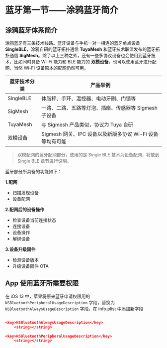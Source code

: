 #  蓝牙第一节——涂鸦蓝牙简介

##  涂鸦蓝牙体系简介

涂鸦蓝牙有三条技术线路。蓝牙设备与手机一对一相连的蓝牙单点设备 **SingleBLE**，涂鸦自研的蓝牙拓扑通信 **TuyaMesh** 和蓝牙技术联盟发布的蓝牙拓扑通信 **SigMesh**。除了以上三种之外，还有一些多协议设备也会使用到蓝牙技术，比如同时具备 Wi-Fi 能力和 BLE 能力的 **双模设备**，也可以使用蓝牙进行配网，当然 Wi-Fi 设备原本的配网仍然可用。

| 蓝牙技术分类 | 产品举例                                                  |
| ------------ | --------------------------------------------------------- |
| SingleBLE    | 体脂秤、手环、温控器、电动牙刷、门锁等                    |
| SigMesh      | 一路、二路、五路等灯泡、插座、传感器等 Sigmesh 子设备     |
| TuyaMesh     | 与 Sigmesh 产品类似，协议为 Tuya 自研                     |
| 双模设备     | Sigmesh 网关、IPC 设备以及新版多协议 Wi-Fi 设备等均有可能 |

> 双模配网的蓝牙配网部分，使用的是 Single BLE 技术为设备配网，将放到 Single BLE 章节进行说明。

蓝牙部分所具备的功能如下：

**1.配网**

- 扫描发现设备
- 设备配网

**2.配网后的设备操作**

- 检查设备当前连接状态
- 连接设备
- 设备操作
- 解绑设备

**3.设备升级固件**

- 检测设备版本
- 升级设备固件 OTA



## App 使用蓝牙所需要权限

在 iOS 13 中，苹果将原来蓝牙申请权限用的 `NSBluetoothPeripheralUsageDescription` 字段，替换为 `NSBluetoothAlwaysUsageDescription` 字段。在 info.plist 中添加新字段

```json

<key>NSBluetoothAlwaysUsageDescription</key>
	<string></string>

<key>NSBluetoothPeripheralUsageDescription</key>
	<string></string>
```

